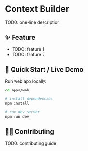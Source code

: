 # Context Builder

TODO: one-line description

## ✨ Feature

- TODO: feature 1
- TODO: feature 2

## 🚀 Quick Start / Live Demo

Run web app locally:

```bash
cd apps/web

# install dependencies
npm install

# run dev server
npm run dev
```

## 🧑‍💻 Contributing

TODO: contributing guide
